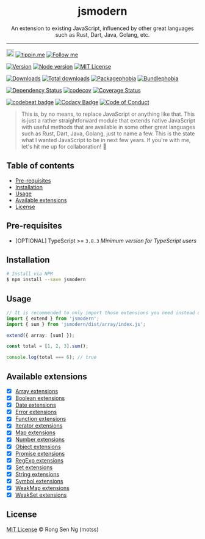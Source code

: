 <div align="center" style="text-align: center;">
  <h1 style="border-bottom: none;">jsmodern</h1>

  <p>An extension to existing JavaScript, influenced by other great languages such as Rust, Dart, Java, Golang, etc.</p>
</div>

<hr />

<a href="https://www.buymeacoffee.com/RLmMhgXFb" target="_blank" rel="noopener noreferrer"><img src="https://www.buymeacoffee.com/assets/img/custom_images/orange_img.png" alt="Buy Me A Coffee" style="height: 20px !important;width: auto !important;" ></a>
[![tippin.me][tippin-me-badge]][tippin-me-url]
[![Follow me][follow-me-badge]][follow-me-url]

[![Version][version-badge]][version-url]
[![Node version][node-version-badge]][node-version-url]
[![MIT License][mit-license-badge]][mit-license-url]

[![Downloads][downloads-badge]][downloads-url]
[![Total downloads][total-downloads-badge]][downloads-url]
[![Packagephobia][packagephobia-badge]][packagephobia-url]
[![Bundlephobia][bundlephobia-badge]][bundlephobia-url]

[![Dependency Status][daviddm-badge]][daviddm-url]
[![codecov][codecov-badge]][codecov-url]
[![Coverage Status][coveralls-badge]][coveralls-url]

[![codebeat badge][codebeat-badge]][codebeat-url]
[![Codacy Badge][codacy-badge]][codacy-url]
[![Code of Conduct][coc-badge]][coc-url]

> This is, by no means, to replace JavaScript or anything like that. This is just a rather straightforward module that extends native JavaScript with useful methods that are available in some other great languages such as Rust, Dart, Java, Golang, just to name a few. This is the state what I wanted JavaScript to be in next few years. If you're with me, let's hit me up for collaboration! 💯

## Table of contents <!-- omit in toc -->

- [Pre-requisites](#pre-requisites)
- [Installation](#installation)
- [Usage](#usage)
- [Available extensions](#available-extensions)
- [License](#license)

## Pre-requisites

* [OPTIONAL] TypeScript >= `3.8.3` _Minimum version for TypeScript users_

## Installation

```sh
# Install via NPM
$ npm install --save jsmodern
```

## Usage

```ts
// It is recommended to only import those extensions you need instead of everything.
import { extend } from 'jsmodern';
import { sum } from 'jsmodern/dist/array/index.js';

extend({ array: [sum] });

const total = [1, 2, 3].sum();

console.log(total === 6); // true
```

## Available extensions

* [x] [Array extensions]
* [x] [Boolean extensions]
* [x] [Date extensions]
* [x] [Error extensions]
* [x] [Function extensions]
* [x] [Iterator extensions]
* [x] [Map extensions]
* [x] [Number extensions]
* [x] [Object extensions]
* [x] [Promise extensions]
* [x] [RegExp extensions]
* [x] [Set extensions]
* [x] [String extensions]
* [x] [Symbol extensions]
* [x] [WeakMap extensions]
* [x] [WeakSet extensions]

## License

[MIT License](https://motss.mit-license.org/) © Rong Sen Ng (motss)

<!-- References -->
[typescript-url]: https://github.com/Microsoft/TypeScript
[nodejs-url]: https://nodejs.org
[npm-url]: https://www.npmjs.com
[node-releases-url]: https://nodejs.org/en/download/releases

[Array extensions]: /src/array
[Boolean extensions]: /src/boolean
[Date extensions]: /src/date
[Error extensions]: /src/error
[Function extensions]: /src/function
[Iterator extensions]: /src/iterator
[Map extensions]: /src/map
[Number extensions]: /src/number
[Object extensions]: /src/object
[Promise extensions]: /src/promise
[RegExp extensions]: /src/regexp
[Set extensions]: /src/set
[String extensions]: /src/string
[Symbol extensions]: /src/symbol
[WeakMap extensions]: /src/weak-map
[WeakSet extensions]: /src/weak-set

<!-- Badges -->
[tippin-me-badge]: https://badgen.net/badge/%E2%9A%A1%EF%B8%8Ftippin.me/@igarshmyb/F0918E
[follow-me-badge]: https://flat.badgen.net/twitter/follow/igarshmyb?icon=twitter

[version-badge]: https://flat.badgen.net/npm/v/jsmodern?icon=npm
[node-version-badge]: https://flat.badgen.net/npm/node/jsmodern
[mit-license-badge]: https://flat.badgen.net/npm/license/jsmodern

[downloads-badge]: https://flat.badgen.net/npm/dm/jsmodern
[total-downloads-badge]: https://flat.badgen.net/npm/dt/jsmodern?label=total%20downloads
[packagephobia-badge]: https://flat.badgen.net/packagephobia/install/jsmodern
[bundlephobia-badge]: https://flat.badgen.net/bundlephobia/minzip/jsmodern

[daviddm-badge]: https://flat.badgen.net/david/dep/motss/jsmodern
[codecov-badge]: https://flat.badgen.net/codecov/c/github/motss/jsmodern?label=codecov&icon=codecov
[coveralls-badge]: https://flat.badgen.net/coveralls/c/github/motss/jsmodern?label=coveralls

[codebeat-badge]: https://codebeat.co/badges/9a16d4cb-4821-48eb-a10a-7b47960870ea
[codacy-badge]: https://api.codacy.com/project/badge/Grade/7ccfc89554e24398bc5056f66dc680a7
[coc-badge]: https://flat.badgen.net/badge/code%20of/conduct/pink

<!-- Links -->
[tippin-me-url]: https://tippin.me/@igarshmyb
[follow-me-url]: https://twitter.com/igarshmyb?utm_source=github.com&amp;utm_medium=referral&amp;utm_content=motss/app-datepicker

[version-url]: https://www.npmjs.com/package/jsmodern
[node-version-url]: https://nodejs.org/en/download
[mit-license-url]: https://github.com/motss/jsmodern/blob/master/LICENSE

[downloads-url]: https://www.npmtrends.com/jsmodern
[packagephobia-url]: https://packagephobia.now.sh/result?p=jsmodern
[bundlephobia-url]: https://bundlephobia.com/result?p=jsmodern

[daviddm-url]: https://david-dm.org/motss/jsmodern
[codecov-url]: https://codecov.io/gh/motss/jsmodern
[coveralls-url]: https://coveralls.io/github/motss/jsmodern?branch=master

[codebeat-url]: https://codebeat.co/projects/github-com-motss-jsmodern-master
[codacy-url]: https://www.codacy.com/app/motss/jsmodern?utm_source=github.com&amp;utm_medium=referral&amp;utm_content=motss/jsmodern&amp;utm_campaign=Badge_Grade
[coc-url]: https://github.com/motss/jsmodern/blob/master/CODE_OF_CONDUCT.md

